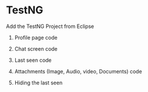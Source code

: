 # TestNG
Add the TestNG Project from Eclipse

1. Profile page code

2. Chat screen code

3. Last seen code 

4. Attachments (Image, Audio, video, Documents) code

5. Hiding the last seen
